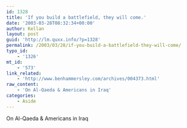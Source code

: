 ```yaml
---
id: 1328
title: 'If you build a battlefield, they will come.'
date: '2003-03-28T08:32:34+00:00'
author: Kellan
layout: post
guid: 'http://lm.quxx.info/?p=1328'
permalink: /2003/03/28/if-you-build-a-battlefield-they-will-come/
typo_id:
    - '1326'
mt_id:
    - '573'
link_related:
    - 'http://www.benhammersley.com/archives/004373.html'
raw_content:
    - 'On Al-Qaeda & Americans in Iraq'
categories:
    - Aside
---
```


On Al-Qaeda &amp; Americans in Iraq